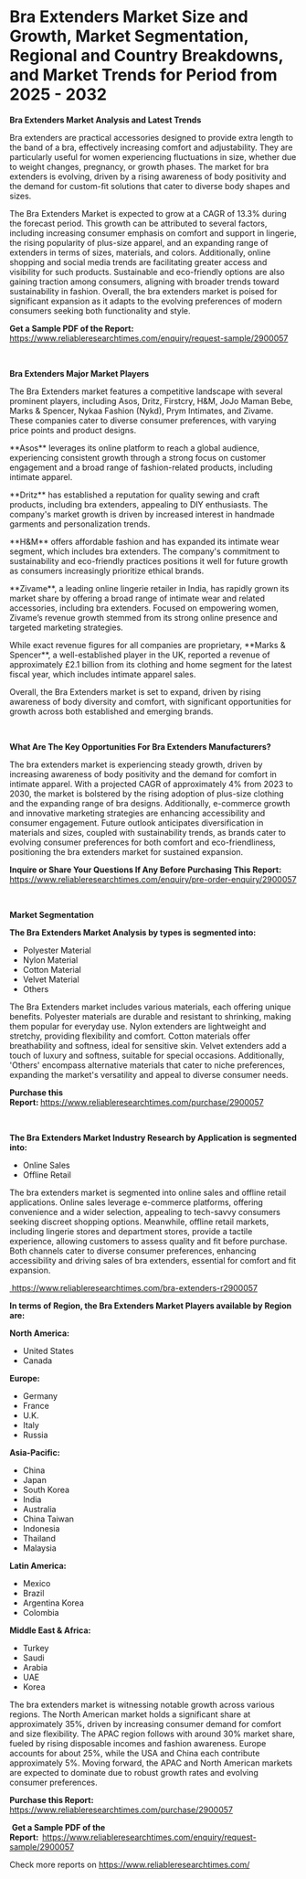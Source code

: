<p><h1>Bra Extenders Market Size and Growth, Market Segmentation, Regional and Country Breakdowns, and Market Trends for Period from 2025 -  2032</h1></p><p><strong>Bra Extenders Market Analysis and Latest Trends</strong></p>
<p><p>Bra extenders are practical accessories designed to provide extra length to the band of a bra, effectively increasing comfort and adjustability. They are particularly useful for women experiencing fluctuations in size, whether due to weight changes, pregnancy, or growth phases. The market for bra extenders is evolving, driven by a rising awareness of body positivity and the demand for custom-fit solutions that cater to diverse body shapes and sizes.</p><p>The Bra Extenders Market is expected to grow at a CAGR of 13.3% during the forecast period. This growth can be attributed to several factors, including increasing consumer emphasis on comfort and support in lingerie, the rising popularity of plus-size apparel, and an expanding range of extenders in terms of sizes, materials, and colors. Additionally, online shopping and social media trends are facilitating greater access and visibility for such products. Sustainable and eco-friendly options are also gaining traction among consumers, aligning with broader trends toward sustainability in fashion. Overall, the bra extenders market is poised for significant expansion as it adapts to the evolving preferences of modern consumers seeking both functionality and style.</p></p>
<p><strong>Get a Sample PDF of the Report:&nbsp;</strong> <a href="https://www.reliableresearchtimes.com/enquiry/request-sample/2900057?utm_campaign=2642&utm_medium=2&utm_source=Github&utm_content=ia&utm_term=16032025&utm_id=bra-extenders">https://www.reliableresearchtimes.com/enquiry/request-sample/2900057</a></p>
<p>&nbsp;</p>
<p><strong>Bra Extenders Major Market Players</strong></p>
<p><p>The Bra Extenders market features a competitive landscape with several prominent players, including Asos, Dritz, Firstcry, H&M, JoJo Maman Bebe, Marks & Spencer, Nykaa Fashion (Nykd), Prym Intimates, and Zivame. These companies cater to diverse consumer preferences, with varying price points and product designs.</p><p>**Asos** leverages its online platform to reach a global audience, experiencing consistent growth through a strong focus on customer engagement and a broad range of fashion-related products, including intimate apparel. </p><p>**Dritz** has established a reputation for quality sewing and craft products, including bra extenders, appealing to DIY enthusiasts. The company's market growth is driven by increased interest in handmade garments and personalization trends.</p><p>**H&M** offers affordable fashion and has expanded its intimate wear segment, which includes bra extenders. The company's commitment to sustainability and eco-friendly practices positions it well for future growth as consumers increasingly prioritize ethical brands.</p><p>**Zivame**, a leading online lingerie retailer in India, has rapidly grown its market share by offering a broad range of intimate wear and related accessories, including bra extenders. Focused on empowering women, Zivame’s revenue growth stemmed from its strong online presence and targeted marketing strategies.</p><p>While exact revenue figures for all companies are proprietary, **Marks & Spencer**, a well-established player in the UK, reported a revenue of approximately £2.1 billion from its clothing and home segment for the latest fiscal year, which includes intimate apparel sales. </p><p>Overall, the Bra Extenders market is set to expand, driven by rising awareness of body diversity and comfort, with significant opportunities for growth across both established and emerging brands.</p></p>
<p>&nbsp;</p>
<p><strong>What Are The Key Opportunities For Bra Extenders Manufacturers?</strong></p>
<p><p>The bra extenders market is experiencing steady growth, driven by increasing awareness of body positivity and the demand for comfort in intimate apparel. With a projected CAGR of approximately 4% from 2023 to 2030, the market is bolstered by the rising adoption of plus-size clothing and the expanding range of bra designs. Additionally, e-commerce growth and innovative marketing strategies are enhancing accessibility and consumer engagement. Future outlook anticipates diversification in materials and sizes, coupled with sustainability trends, as brands cater to evolving consumer preferences for both comfort and eco-friendliness, positioning the bra extenders market for sustained expansion.</p></p>
<p><strong>Inquire or Share Your Questions If Any Before Purchasing This Report:</strong> <a href="https://www.reliableresearchtimes.com/enquiry/pre-order-enquiry/2900057?utm_campaign=2642&utm_medium=2&utm_source=Github&utm_content=ia&utm_term=16032025&utm_id=bra-extenders">https://www.reliableresearchtimes.com/enquiry/pre-order-enquiry/2900057</a></p>
<p>&nbsp;</p>
<p><strong>Market Segmentation</strong></p>
<p><strong>The Bra Extenders Market Analysis by types is segmented into:</strong></p>
<p><ul><li>Polyester Material</li><li>Nylon Material</li><li>Cotton Material</li><li>Velvet Material</li><li>Others</li></ul></p>
<p><p>The Bra Extenders market includes various materials, each offering unique benefits. Polyester materials are durable and resistant to shrinking, making them popular for everyday use. Nylon extenders are lightweight and stretchy, providing flexibility and comfort. Cotton materials offer breathability and softness, ideal for sensitive skin. Velvet extenders add a touch of luxury and softness, suitable for special occasions. Additionally, 'Others' encompass alternative materials that cater to niche preferences, expanding the market's versatility and appeal to diverse consumer needs.</p></p>
<p><strong>Purchase this Report:&nbsp;</strong><a href="https://www.reliableresearchtimes.com/purchase/2900057?utm_campaign=2642&utm_medium=2&utm_source=Github&utm_content=ia&utm_term=16032025&utm_id=bra-extenders">https://www.reliableresearchtimes.com/purchase/2900057</a></p>
<p>&nbsp;</p>
<p><strong>The Bra Extenders Market Industry Research by Application is segmented into:</strong></p>
<p><ul><li>Online Sales</li><li>Offline Retail</li></ul></p>
<p><p>The bra extenders market is segmented into online sales and offline retail applications. Online sales leverage e-commerce platforms, offering convenience and a wider selection, appealing to tech-savvy consumers seeking discreet shopping options. Meanwhile, offline retail markets, including lingerie stores and department stores, provide a tactile experience, allowing customers to assess quality and fit before purchase. Both channels cater to diverse consumer preferences, enhancing accessibility and driving sales of bra extenders, essential for comfort and fit expansion.</p></p>
<p><a href="https://www.reliableresearchtimes.com/bra-extenders-r2900057?utm_campaign=2642&utm_medium=2&utm_source=Github&utm_content=ia&utm_term=16032025&utm_id=bra-extenders">&nbsp;https://www.reliableresearchtimes.com/bra-extenders-r2900057</a></p>
<p><strong>In terms of Region, the Bra Extenders Market Players available by Region are:</strong></p>
<p>
    <p> <strong> North America: </strong>
        <ul>
            <li>United States</li>
            <li>Canada</li>
        </ul>
        </p> 
    <p> <strong> Europe: </strong>
        <ul>
            <li>Germany</li>
            <li>France</li>
            <li>U.K.</li>
            <li>Italy</li>
            <li>Russia</li>
        </ul>
        </p> 
    <p> <strong> Asia-Pacific: </strong>
        <ul>
            <li>China</li>
            <li>Japan</li>
            <li>South Korea</li>
            <li>India</li>
            <li>Australia</li>
            <li>China Taiwan</li>
            <li>Indonesia</li>
            <li>Thailand</li>
            <li>Malaysia</li>
        </ul>
        </p> 
    <p> <strong> Latin America: </strong>
        <ul>
            <li>Mexico</li>
            <li>Brazil</li>
            <li>Argentina Korea</li>
            <li>Colombia</li>
        </ul>
        </p> 
    <p> <strong> Middle East & Africa: </strong>
        <ul>
            <li>Turkey</li>
            <li>Saudi</li>
            <li>Arabia</li>
            <li>UAE</li>
            <li>Korea</li>
        </ul>
    </p>
    </p>
<p><p>The bra extenders market is witnessing notable growth across various regions. The North American market holds a significant share at approximately 35%, driven by increasing consumer demand for comfort and size flexibility. The APAC region follows with around 30% market share, fueled by rising disposable incomes and fashion awareness. Europe accounts for about 25%, while the USA and China each contribute approximately 5%. Moving forward, the APAC and North American markets are expected to dominate due to robust growth rates and evolving consumer preferences.</p></p>
<p><strong>Purchase this Report: </strong><a href="https://www.reliableresearchtimes.com/purchase/2900057?utm_campaign=2642&utm_medium=2&utm_source=Github&utm_content=ia&utm_term=16032025&utm_id=bra-extenders">https://www.reliableresearchtimes.com/purchase/2900057</a></p>
<p>&nbsp;<strong>Get a Sample PDF of the Report:&nbsp;&nbsp;</strong><a href="https://www.reliableresearchtimes.com/enquiry/request-sample/2900057?utm_campaign=2642&utm_medium=2&utm_source=Github&utm_content=ia&utm_term=16032025&utm_id=bra-extenders">https://www.reliableresearchtimes.com/enquiry/request-sample/2900057</a></p>
<p><strong></strong></p>
<p>Check more reports on <a href="https://www.reliableresearchtimes.com/?utm_campaign=2642&utm_medium=2&utm_source=Github&utm_content=ia&utm_term=16032025&utm_id=bra-extenders">https://www.reliableresearchtimes.com/</a></p>